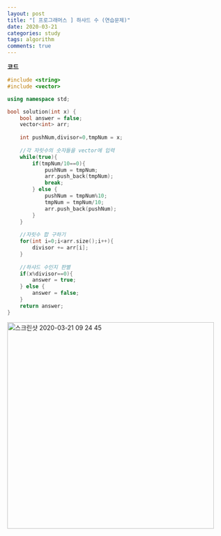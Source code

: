 ```yaml
---
layout: post
title: "[ 프로그래머스 ] 하샤드 수 (연습문제)"
date: 2020-03-21
categories: study
tags: algorithm
comments: true
---
```


**코드**

```cpp
#include <string>
#include <vector>

using namespace std;

bool solution(int x) {
    bool answer = false;
    vector<int> arr;
    
    int pushNum,divisor=0,tmpNum = x;
    
    //각 자릿수의 숫자들을 vector에 입력
    while(true){
        if(tmpNum/10==0){
            pushNum = tmpNum;
            arr.push_back(tmpNum);
            break;
        } else {
            pushNum = tmpNum%10;
            tmpNum = tmpNum/10;
            arr.push_back(pushNum);
        }
    }
    
    //자릿수 합 구하기
    for(int i=0;i<arr.size();i++){
        divisor += arr[i];
    }
    
    //하샤드 수인지 판별
    if(x%divisor==0){
        answer = true;
    } else {
        answer = false;
    }
    return answer;
}
```

<img width="474" alt="스크린샷 2020-03-21 09 24 45" src="https://user-images.githubusercontent.com/56791347/77215119-cfbec680-6b55-11ea-8974-9cf9926fc1a7.png">
